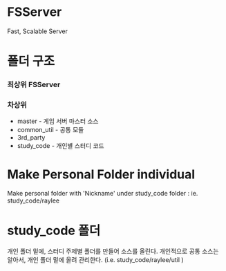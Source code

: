 # FSServer
Fast, Scalable Server

# 폴더 구조
### 최상위 FSServer
### 차상위
* master - 게임 서버 마스터 소스
* common_util - 공통 모듈
* 3rd_party 
* study_code - 개인별 스터디 코드

# Make Personal Folder individual
Make personal folder with 'Nickname' under study_code folder : ie. study_code/raylee

# study_code 폴더
개인 폴더 밑에, 스터디 주제별 폴더를 만들어 소스를 올린다. 
개인적으로 공통 소스는 알아서, 개인 폴더 밑에 올려 관리한다. (i.e. study_code/raylee/util )
